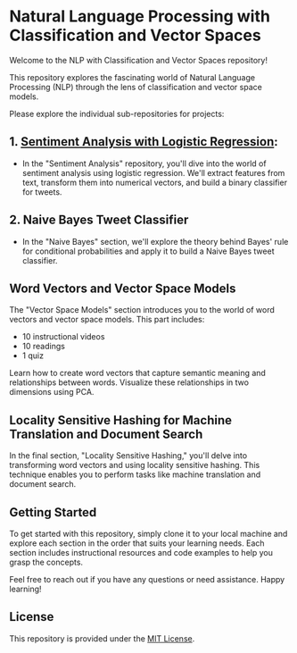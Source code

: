 # Natural Language Processing with Classification and Vector Spaces

Welcome to the NLP with Classification and Vector Spaces repository! 

This repository explores the fascinating world of Natural Language Processing (NLP) through the lens of classification and vector space models.

Please explore the individual sub-repositories for projects:

## 1. [Sentiment Analysis with Logistic Regression](https://github.com/SkanderGasmi/Sentiment-Analysis-with-Logistic-Regression): 
- In the "Sentiment Analysis" repository, you'll dive into the world of sentiment analysis using logistic regression. We'll extract features from text, transform them into numerical vectors, and build a binary classifier for tweets. 

## 2. Naive Bayes Tweet Classifier
- In the "Naive Bayes" section, we'll explore the theory behind Bayes' rule for conditional probabilities and apply it to build a Naive Bayes tweet classifier.

## Word Vectors and Vector Space Models

The "Vector Space Models" section introduces you to the world of word vectors and vector space models. This part includes:

- 10 instructional videos
- 10 readings
- 1 quiz

Learn how to create word vectors that capture semantic meaning and relationships between words. Visualize these relationships in two dimensions using PCA.

## Locality Sensitive Hashing for Machine Translation and Document Search

In the final section, "Locality Sensitive Hashing," you'll delve into transforming word vectors and using locality sensitive hashing. This technique enables you to perform tasks like machine translation and document search. 

## Getting Started

To get started with this repository, simply clone it to your local machine and explore each section in the order that suits your learning needs. Each section includes instructional resources and code examples to help you grasp the concepts.

Feel free to reach out if you have any questions or need assistance. Happy learning!

## License

This repository is provided under the [MIT License](LICENSE).
